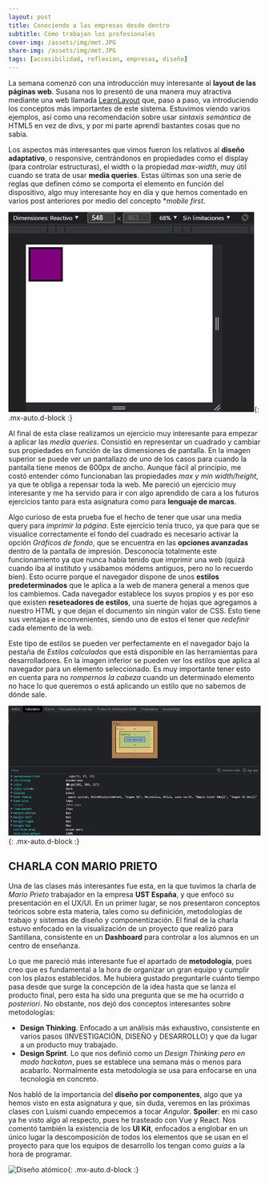 ```yaml
---
layout: post
title: Conociendo a las empresas desde dentro
subtitle: Cómo trabajan los profesionales
cover-img: /assets/img/met.JPG
share-img: /assets/img/met.JPG
tags: [accesibilidad, reflexion, empresas, diseño]
---
```


La semana comenzó con una introducción muy interesante al **layout de las páginas web**. Susana nos lo presentó de una manera muy atractiva mediante una web llamada [LearnLayout](https://learnlayout.com/) que, paso a paso, va introduciendo los conceptos más importantes de este sistema. Estuvimos viendo varios ejemplos, así como una recomendación sobre usar *sintaxis semántica* de HTML5 en vez de divs, y por mi parte aprendí bastantes cosas que no sabía.

Los aspectos más interesantes que vimos fueron los relativos al **diseño adaptativo**, o responsive, centrándonos en propiedades como el display (para controlar estructuras), el width o la propiedad *max-width*, muy útil cuando se trata de usar **media queries**. Estas últimas son una serie de reglas que definen cómo se comporta el elemento en función del dispositivo, algo muy interesante hoy en día y que hemos comentado en varios post anteriores por medio del concepto **mobile first*.

![Diseño responsive](/assets/img/respon.PNG){: .mx-auto.d-block :}

Al final de esta clase realizamos un ejercicio muy interesante para empezar a aplicar las *media queries*. Consistió en representar un cuadrado y cambiar sus propiedades en función de las dimensiones de pantalla. En la imagen superior se puede ver un pantallazo de uno de los casos para cuando la pantalla tiene menos de 600px de ancho. Aunque fácil al principio, me costó entender cómo funcionaban las propiedades *max y min width/height*, ya que te obliga a repensar toda la web. Me pareció un ejercicio muy interesante y me ha servido para ir con algo aprendido de cara a los futuros ejercicios tanto para esta asignatura como para **lenguaje de marcas**.

Algo curioso de esta prueba fue el hecho de tener que usar una media query para *imprimir la página*. Este ejercicio tenía truco, ya que para que se visualice correctamente el fondo del cuadrado es necesario activar la opción *Gráficos de fondo*, que se encuentra en las **opciones avanzadas** dentro de la pantalla de impresión. Desconocía totalmente este funcionamiento ya que nunca había tenido que imprimir una web (quizá cuando iba al instituto y usábamos módems antiguos, pero no lo recuerdo bien). Esto ocurre porque el navegador dispone de unos **estilos predeterminados** que le aplica a la web de manera general a menos que los cambiemos. Cada navegador establece los suyos propios y es por eso que existen **reseteadores de estilos**, una suerte de hojas que agregamos a nuestro HTML y que dejan el documento sin ningún valor de CSS. Esto tiene sus ventajas e inconvenientes, siendo uno de estos el tener que *redefinir* cada elemento de la web.

Este tipo de estilos se pueden ver perfectamente en el navegador bajo la pestaña de *Estilos calculados* que está disponible en las herramientas para desarrolladores. En la imagen inferior se pueden ver los estilos que aplica al navegador para un elemento seleccionado. Es muy importante tener esto en cuenta para no *rompernos la cabeza* cuando un determinado elemento no hace lo que queremos o está aplicando un estilo que no sabemos de dónde sale.

![Estilos calculados](/assets/img/comp.PNG){: .mx-auto.d-block :}

## CHARLA CON MARIO PRIETO

Una de las clases más interesantes fue esta, en la que tuvimos la charla de *Mario Prieto* trabajador en la empresa **UST España**, y que enfocó su presentación en el UX/UI. En un primer lugar, se nos presentaron conceptos teóricos sobre esta materia, tales como su definición, metodologías de trabajo y sistemas de diseño y componentización. El final de la charla estuvo enfocado en la visualización de un proyecto que realizó para Santillana, consistente en un **Dashboard** para controlar a los alumnos en un centro de enseñanza.

Lo que me pareció más interesante fue el apartado de **metodología**, pues creo que es fundamental a la hora de organizar un gran equipo y cumplir con los plazos establecidos. Me hubiera gustado preguntarle cuánto tiempo pasa desde que surge la concepción de la idea hasta que se lanza el producto final, pero esta ha sido una pregunta que se me ha ocurrido *a posteriori*. No obstante, nos dejó dos conceptos interesantes sobre metodologías:

- **Design Thinking**. Enfocado a un análisis más exhaustivo, consistente en varios pasos (INVESTIGACIÓN, DISEÑO y DESARROLLO) y que da lugar a un producto muy trabajado.
- **Design Sprint**. Lo que nos definió como un *Design Thinking pero en modo hackaton*, pues se establece una semana más o menos para acabarlo. Normalmente esta metodología se usa para enfocarse en una tecnología en concreto.

Nos habló de la importancia del **diseño por componentes**, algo que ya hemos visto en esta asignatura y que, sin duda, veremos en las próximas clases con Luismi cuando empecemos a tocar *Angular*. **Spoiler**: en mi caso ya he visto algo al respecto, pues he trasteado con Vue y React. Nos comentó también la existencia de los **UI Kit**, enfocados a englobar en un único lugar la descomposición de todos los elementos que se usan en el proyecto para que los equipos de desarrollo los tengan como *guías* a la hora de programar.

![Diseño atómico](/assets/img/atom.PNG){: .mx-auto.d-block :}

